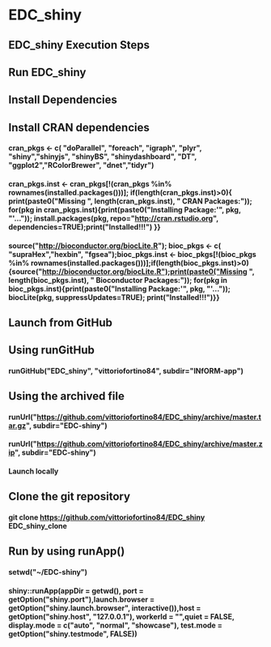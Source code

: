 # EDC_shiny
## EDC_shiny Execution Steps
## Run EDC_shiny
## Install Dependencies
## Install CRAN dependencies
#### cran_pkgs <- c(  "doParallel", "foreach", "igraph", "plyr", "shiny","shinyjs", "shinyBS", "shinydashboard",  "DT", "ggplot2","RColorBrewer", "dnet","tidyr")

#### cran_pkgs.inst <- cran_pkgs[!(cran_pkgs %in% rownames(installed.packages()))]; if(length(cran_pkgs.inst)>0){ print(paste0("Missing ", length(cran_pkgs.inst), " CRAN Packages:")); for(pkg in cran_pkgs.inst){print(paste0("Installing Package:'", pkg, "'..."));  install.packages(pkg, repo="http://cran.rstudio.org", dependencies=TRUE);print("Installed!!!") }}

#### source("http://bioconductor.org/biocLite.R"); bioc_pkgs <- c( "supraHex","hexbin",  "fgsea");bioc_pkgs.inst <- bioc_pkgs[!(bioc_pkgs %in% rownames(installed.packages()))];if(length(bioc_pkgs.inst)>0){source("http://bioconductor.org/biocLite.R");print(paste0("Missing ", length(bioc_pkgs.inst), " Bioconductor Packages:"));  for(pkg in bioc_pkgs.inst){print(paste0("Installing Package:'", pkg, "'..."));  biocLite(pkg, suppressUpdates=TRUE); print("Installed!!!")}}

## Launch from GitHub

## Using runGitHub
#### runGitHub("EDC_shiny", "vittoriofortino84", subdir="INfORM-app")
## Using the archived file
#### runUrl("https://github.com/vittoriofortino84/EDC_shiny/archive/master.tar.gz", subdir="EDC-shiny")
#### runUrl("https://github.com/vittoriofortino84/EDC_shiny/archive/master.zip", subdir="EDC-shiny")
#### Launch locally
## Clone the git repository
#### git clone https://github.com/vittoriofortino84/EDC_shiny EDC_shiny_clone
## Run by using runApp()
#### setwd("~/EDC-shiny")


#### shiny::runApp(appDir = getwd(), port = getOption("shiny.port"),launch.browser = getOption("shiny.launch.browser", interactive()),host = getOption("shiny.host", "127.0.0.1"), workerId = "",quiet = FALSE, display.mode = c("auto", "normal", "showcase"), test.mode = getOption("shiny.testmode", FALSE))